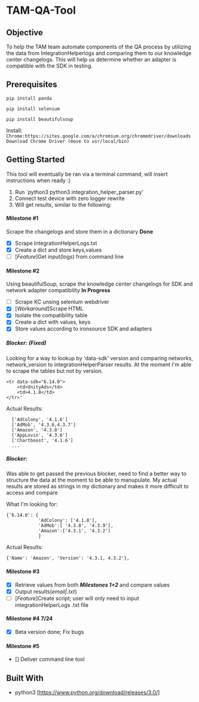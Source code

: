 # TAM-QA-Tool

## Objective

To help the TAM team automate components of the QA process by utilizing the data from IntegrationHelperlogs and comparing them to our knowledge center changelogs. This will help us determine whether an adapter is compatible with the SDK in testing.

## Prerequisites

`pip install panda`

`pip install selenium`

`pip install beautifulsoup`

Install:
`Chrome:https://sites.google.com/a/chromium.org/chromedriver/downloads`
`Download Chrome Driver (move to usr/local/bin)`

## Getting Started

This tool will eventually be ran via a terminal command, will insert instructions when ready :)

1. Run `python3 python3 integration_helper_parser.py' 
2. Connect test device with zero logger rewrite
3. Will get results, similar to the following:

#### Milestone #1

Scrape the changelogs and store them in a dictionary **Done**

- [x] Scrape IntegrationHelperLogs.txt
- [x] Create a dict and store keys,values
- [ ] [*Feature*]Get input(logs) from command line

#### Milestone #2
Using beautifulSoup, scrape the knowledge center changelogs for SDK and network adapter compatibility **In Progress**

- [ ] Scrape KC unsing selenium webdriver
- [x] [*Workaround*]Scrape HTML
- [x] Isolate the compatibility table
- [x] Create a dict with values, keys
- [x] Store values according to ironsource SDK and adapters

##### Blocker: (Fixed)
Looking for a way to lookup by 'data-sdk' version and comparing networks, network_version to integrationHelperParser results. At the moment I'm able to scrape the tables but not by version.
```
<tr data-sdk="6.14.0">
    <td>UnityAds</td>
    <td>4.1.8</td>
</tr>'
```
Actual Results:
```
  ['AdColony', '4.1.6']
  ['AdMob', '4.3.6,4.3.7']
  ['Amazon', '4.3.0']
  ['AppLovin', '4.3.6']
  ['Chartboost', '4.1.6']
  ...
```
##### Blocker:
Was able to get passed the previous blocker, need to find a better way to structure the data at the moment to be able to manupulate. My actual results are stored as strings in my dictionary and makes it more difficult to access and compare

What I'm looking for:
```
{'6.14.0': {
            'AdColony': ['4.1.8'],
            'AdMob':[ '4.3.8', '4.3.9'],
            'Amazon':['4.3.1', '4.3.2']
            }
```
Actual Results:
```
{'Name': 'Amazon', 'Version': '4.3.1, 4.3.2'},
```

#### Milestone #3

- [x] Retrieve values from both ***Milestones 1+2*** and compare values
- [x] Output results(_email|.txt_)
- [ ] [*Feature*]Create script; user will only need to input integrationHelperLogs .txt file

#### Milestone #4 7/24
- [x] Beta version done; Fix bugs

#### Milestone #5
- [] Deliver command line tool

## Built With

* python3 [https://www.python.org/download/releases/3.0/]
